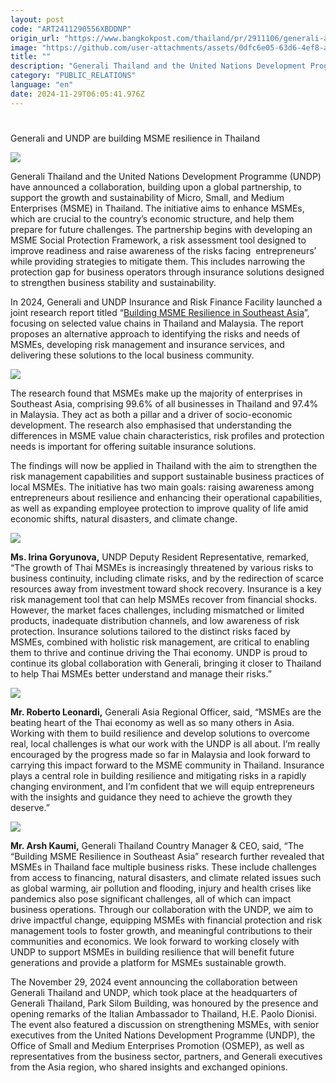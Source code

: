 ```yaml
---
layout: post
code: "ART2411290556XBDDNP"
origin_url: "https://www.bangkokpost.com/thailand/pr/2911106/generali-and-undp-are-building-msme-resilience-in-thailand"
image: "https://github.com/user-attachments/assets/0dfc6e05-63d6-4ef8-a004-c28cb406f9c2"
title: ""
description: "Generali Thailand and the United Nations Development Programme (UNDP) have announced a collaboration, building upon a global partnership, to support the growth and sustainability of Micro, Small, and Medium Enterprises (MSME) in Thailand. The initiative aims to enhance MSMEs, which are crucial to the country’s economic structure, and help them prepare for future challenges. The partnership begins with developing an MSME Social Protection Framework, a risk assessment tool designed to improve readiness and raise awareness of the risks facing entrepreneurs’ while providing strategies to mitigate them. This includes narrowing the protection gap for business operators through insurance solutions designed to strengthen business stability and sustainability."
category: "PUBLIC_RELATIONS"
language: "en"
date: 2024-11-29T06:05:41.976Z
---
```


# 

Generali and UNDP are building MSME resilience in Thailand

![](https://github.com/user-attachments/assets/97f1b968-097d-4e2e-a406-84f7ab842772)

Generali Thailand and the United Nations Development Programme (UNDP) have announced a collaboration, building upon a global partnership, to support the growth and sustainability of Micro, Small, and Medium Enterprises (MSME) in Thailand. The initiative aims to enhance MSMEs, which are crucial to the country’s economic structure, and help them prepare for future challenges. The partnership begins with developing an MSME Social Protection Framework, a risk assessment tool designed to improve readiness and raise awareness of the risks facing  entrepreneurs’ while providing strategies to mitigate them. This includes narrowing the protection gap for business operators through insurance solutions designed to strengthen business stability and sustainability.

In 2024, Generali and UNDP Insurance and Risk Finance Facility launched a joint research report titled “[Building MSME Resilience in Southeast Asia](https://www.sme-enterprize.com/wp-content/uploads/2024/03/Building-MSME-Resilience-in-Southeast-Asia.pdf)”, focusing on selected value chains in Thailand and Malaysia. The report proposes an alternative approach to identifying the risks and needs of MSMEs, developing risk management and insurance services, and delivering these solutions to the local business community.

![](https://github.com/user-attachments/assets/a25eedea-c254-411c-a632-2844ccd889eb)

The research found that MSMEs make up the majority of enterprises in Southeast Asia, comprising 99.6% of all businesses in Thailand and 97.4% in Malaysia. They act as both a pillar and a driver of socio-economic development. The research also emphasised that understanding the differences in MSME value chain characteristics, risk profiles and protection needs is important for offering suitable insurance solutions.

The findings will now be applied in Thailand with the aim to strengthen the risk management capabilities and support sustainable business practices of local MSMEs. The initiative has two main goals: raising awareness among entrepreneurs about resilience and enhancing their operational capabilities, as well as expanding employee protection to improve quality of life amid economic shifts, natural disasters, and climate change.

![](https://github.com/user-attachments/assets/a8a9609a-8d34-48ca-b85f-a837d356d87e)

**Ms. Irina Goryunova,** UNDP Deputy Resident Representative, remarked, “The growth of Thai MSMEs is increasingly threatened by various risks to business continuity, including climate risks, and by the redirection of scarce resources away from investment toward shock recovery. Insurance is a key risk management tool that can help MSMEs recover from financial shocks. However, the market faces challenges, including mismatched or limited products, inadequate distribution channels, and low awareness of risk protection. Insurance solutions tailored to the distinct risks faced by MSMEs, combined with holistic risk management, are critical to enabling them to thrive and continue driving the Thai economy. UNDP is proud to continue its global collaboration with Generali, bringing it closer to Thailand to help Thai MSMEs better understand and manage their risks.”

![](https://github.com/user-attachments/assets/22049f95-6c39-416a-abe7-1d5fb4d57d01)

**Mr. Roberto Leonardi,** Generali Asia Regional Officer, said, “MSMEs are the beating heart of the Thai economy as well as so many others in Asia. Working with them to build resilience and develop solutions to overcome real, local challenges is what our work with the UNDP is all about. I’m really encouraged by the progress made so far in Malaysia and look forward to carrying this impact forward to the MSME community in Thailand. Insurance plays a central role in building resilience and mitigating risks in a rapidly changing environment, and I’m confident that we will equip entrepreneurs with the insights and guidance they need to achieve the growth they deserve.”

![](https://static.bangkokpost.com/media/content/20241129/5364721.png)

**Mr. Arsh Kaumi,** Generali Thailand Country Manager & CEO, said, “The “Building MSME Resilience in Southeast Asia” research further revealed that MSMEs in Thailand face multiple business risks. These include challenges from access to financing, natural disasters, and climate related issues such as global warming, air pollution and flooding, injury and health crises like pandemics also pose significant challenges, all of which can impact business operations. Through our collaboration with the UNDP, we aim to drive impactful change, equipping MSMEs with financial protection and risk management tools to foster growth, and meaningful contributions to their communities and economics. We look forward to working closely with UNDP to support MSMEs in building resilience that will benefit future generations and provide a platform for MSMEs sustainable growth.

The November 29, 2024 event announcing the collaboration between Generali Thailand and UNDP, which took place at the headquarters of Generali Thailand, Park Silom Building, was honoured by the presence and opening remarks of the Italian Ambassador to Thailand, H.E. Paolo Dionisi. The event also featured a discussion on strengthening MSMEs, with senior executives from the United Nations Development Programme (UNDP), the Office of Small and Medium Enterprises Promotion (OSMEP), as well as representatives from the business sector, partners, and Generali executives from the Asia region, who shared insights and exchanged opinions.